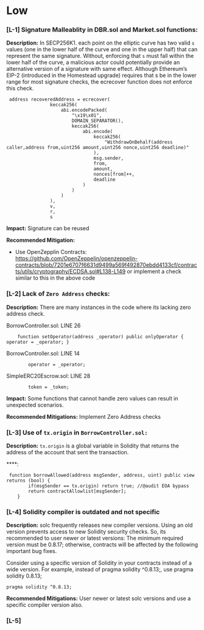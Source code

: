 # Low

### [L-1] Signature Malleablity in DBR.sol and Market.sol functions:

**Description:** In SECP256K1. each point on the elliptic curve has two valid `s` values (one in the lower half of the curve and one in the upper half) that can represent the same signature. Without, enforcing that `s` must fall within the lower half of the curve, a malicious actor could potentially provide an alternative version of a signature with same effect. Although Ethereum’s EIP-2 (introduced in the Homestead upgrade) requires that s be in the lower range for most signature checks, the ecrecover function does not enforce this check.

```solidity
 address recoveredAddress = ecrecover(
                keccak256(
                    abi.encodePacked(
                        "\x19\x01",
                        DOMAIN_SEPARATOR(),
                        keccak256(
                            abi.encode(
                                keccak256(
                                    "WithdrawOnBehalf(address caller,address from,uint256 amount,uint256 nonce,uint256 deadline)"
                                ),
                                msg.sender,
                                from,
                                amount,
                                nonces[from]++,
                                deadline
                            )
                        )
                    )
                ),
                v,
                r,
                s
```

**Impact:** Signature can be reused

**Recommended Mitigation:** 
* Use OpenZepplin Contracts:
  https://github.com/OpenZeppelin/openzeppelin-contracts/blob/7201e6707f6631d9499a569f492870ebdd4133cf/contracts/utils/cryptography/ECDSA.sol#L138-L149 or implement a check similar to this in the above code

### [L-2] Lack of `Zero Address` checks:

**Description:** There are many instances in the code where its lacking zero address check.

BorrowController.sol: LINE 26 

```solidity
    function setOperator(address _operator) public onlyOperator { operator = _operator; }
```

BorrowController.sol: LINE 14

```solidity
        operator = _operator;
```

SimpleERC20Escrow.sol: LINE 28

```solidity
        token = _token;
```
**Impact:** Some functions that cannot handle zero values can result in unexpected scenarios.

**Recommended Mitigations:** Implement Zero Address checks


### [L-3] Use of `tx.origin` in `BorrowController.sol:`

**Description:** `tx.origin` is a global variable in Solidity that returns the address of the account that sent the transaction.

****:

```solidity
 function borrowAllowed(address msgSender, address, uint) public view returns (bool) {
        if(msgSender == tx.origin) return true; //@audit EOA bypass
        return contractAllowlist[msgSender];
    }
```

### [L-4] Solidity compiler is outdated and not specific

**Description:**
solc frequently releases new compiler versions. Using an old version prevents access to new Solidity security checks. So, its recommended to user newer or latest versions:
The minimum required version must be 0.8.17; otherwise, contracts will be affected by the following important bug fixes.


Consider using a specific version of Solidity in your contracts instead of a wide version. For example, instead of pragma solidity ^0.8.13;, use pragma solidity 0.8.13;

```solidity
pragma solidity ^0.8.13;
```

**Recommended Mitigations:** User newer or latest solc versions and use a specific compiler version also.

### [L-5] 


